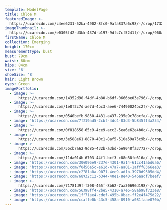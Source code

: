 ```yaml
---
template: ModelPage
title: Chloe M
featuredImage: >-
  https://ucarecdn.com/c4ee6231-52ba-4902-8fc0-9afa837a6c98/-/crop/1732x1538/0,336/-/preview/
imageThumbnail: >-
  https://ucarecdn.com/e0305f42-d3bb-437d-b197-9dfc7cf5241f/-/crop/960x1429/350,76/-/preview/
firstName: Chloe M
collection: Emerging
height: 170cm
measurementType: bust
bust: 79cm
waist: 60cm
hips: 84cm
size: '6'
shoeSize: '8'
hair: Light Brown
eyes: Green
imagePortfolio:
  - image: >-
      https://ucarecdn.com/14352d90-f4df-4b80-b6df-0666be03e796/-/crop/1294x1863/360,446/-/preview/
  - image: >-
      https://ucarecdn.com/1e8f2c7d-ae7d-4bc3-aee6-74490024bc2f/-/crop/1732x2139/0,170/-/preview/
  - image: >-
      https://ucarecdn.com/0540befb-9830-4431-a437-235e9c78bcfa/-/crop/1213x1587/317,617/-/preview/
  - image: 'https://ucarecdn.com/7f219ad5-2cbf-4dc4-83d3-5b845ff4a254/-/preview/'
  - image: >-
      https://ucarecdn.com/0f818658-65c9-4ce9-acc2-5ea6e62e4b0c/-/crop/1732x2151/0,158/-/preview/
  - image: >-
      https://ucarecdn.com/3e588e61-8870-40c1-8af5-510a59a75c9b/-/crop/1385x1510/318,661/-/preview/
  - image: >-
      https://ucarecdn.com/55cb7a62-9d85-432b-a3bd-be9048fa3772/-/crop/1732x1835/0,243/-/preview/
  - image: >-
      https://ucarecdn.com/11da014b-6703-44f1-bcf3-c88e88fe616a/-/crop/1633x2305/0,144/-/preview/
  - image: 'https://ucarecdn.com/306096e9-237e-4301-9a14-61cc41abd6a6/'
  - image: 'https://ucarecdn.com/f0d56a5c-e61d-47a7-aa01-1afff8366ee3/'
  - image: 'https://ucarecdn.com/c2781a0a-9071-4ee9-ad1b-3970d9305dd4/'
  - image: 'https://ucarecdn.com/68932c12-b344-40e1-8e40-546aadf7beef/'
  - image: >-
      https://ucarecdn.com/71781d9f-f308-465f-8b62-7aa30696d198/-/crop/1635x1969/96,340/-/preview/
  - image: 'https://ucarecdn.com/56398ff4-2be5-4310-a7e6-58ab98f723e8/'
  - image: 'https://ucarecdn.com/1ff71ae4-cdef-495b-8bac-ff2e4f475d22/'
  - image: 'https://ucarecdn.com/ccaffe0b-43c5-458a-8910-a081faae070b/'
---
```


